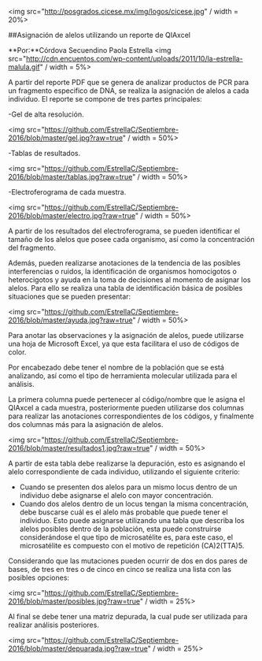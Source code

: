 <img src="http://posgrados.cicese.mx/img/logos/cicese.jpg" / width = 20%>

##Asignación de alelos utilizando un reporte de QIAxcel 

**Por:**Córdova Secuendino Paola Estrella 
<img src="http://cdn.encuentos.com/wp-content/uploads/2011/10/la-estrella-malula.gif" / width = 5%>

A partir del reporte PDF que se genera de analizar productos de PCR para un fragmento especifico de DNA, se realiza la asignación de alelos a cada individuo.
El reporte se compone de tres partes principales:

-Gel de alta resolución.

<img src="https://github.com/EstrellaC/Septiembre-2016/blob/master/gel.jpg?raw=true" / width = 50%>

-Tablas de resultados.

<img src="https://github.com/EstrellaC/Septiembre-2016/blob/master/tablas.jpg?raw=true" / width = 50%>

-Electroferograma de cada muestra.

<img src="https://github.com/EstrellaC/Septiembre-2016/blob/master/electro.jpg?raw=true" / width = 50%>

A partir de los resultados del electroferograma, se pueden identificar el tamaño de los alelos que posee cada organismo, así como la concentración del fragmento.

Además, pueden realizarse anotaciones de la tendencia de las posibles interferencias o ruidos, la identificación de organismos homocigotos o heterocigotos y ayuda en la toma de decisiones al momento de asignar los alelos. Para ello se realiza una tabla de identificación básica de posibles situaciones que se pueden presentar:

<img src="https://github.com/EstrellaC/Septiembre-2016/blob/master/ayuda.jpg?raw=true" / width = 50%>

Para anotar las observaciones y la asignación de alelos, puede utilizarse una hoja de Microsoft Excel, ya que esta facilitara el uso de códigos de color.

Por encabezado debe tener el nombre de la población que se está analizando, así como el tipo de herramienta molecular utilizada para el análisis.

La primera columna puede pertenecer al código/nombre que le asigna el QIAxcel a cada muestra, posteriormente pueden utilizarse dos columnas para realizar las anotaciones correspondientes de los códigos, y finalmente dos columnas más para la asignación de alelos.

<img src="https://github.com/EstrellaC/Septiembre-2016/blob/master/resultados1.jpg?raw=true" / width = 50%>

A partir de esta tabla debe realizarse la depuración, esto es asignando el alelo correspondiente de cada individuo, utilizando el siguiente criterio: 

- Cuando se presenten dos alelos para un mismo locus dentro de un individuo debe asignarse el alelo con mayor concentración. 
- Cuando dos alelos dentro de un locus tengan la misma concentración, debe buscarse cuál es el alelo más probable que puede tener el individuo. Esto puede asignarse utilizando una tabla que describa los alelos posibles dentro de la población, esta puede construirse considerándose el que tipo de microsatélite es, para este caso, el microsatélite es compuesto con el motivo de repetición (CA)2(TTA)5.

Considerando que las mutaciones pueden ocurrir de dos en dos pares de bases, de tres en tres o de cinco en cinco se realiza una lista con las posibles opciones:

<img src="https://github.com/EstrellaC/Septiembre-2016/blob/master/posibles.jpg?raw=true" / width = 25%>

Al final se debe tener una matriz depurada, la cual pude ser utilizada para realizar análisis posteriores.

<img src="https://github.com/EstrellaC/Septiembre-2016/blob/master/depuarada.jpg?raw=true" / width = 25%>
